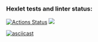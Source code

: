 ### Hexlet tests and linter status:
[![Actions Status](https://github.com/a-silanov/frontend-project-lvl1/workflows/hexlet-check/badge.svg)](https://github.com/a-silanov/frontend-project-lvl1/actions)
<a href="https://codeclimate.com/github/a-silanov/frontend-project-lvl1/maintainability"><img src="https://api.codeclimate.com/v1/badges/12f258d7446951ae8e0f/maintainability" /></a>

[![asciicast](https://asciinema.org/a/rShRbKFi0BAyjE1pvPzXlwo0O.svg)](https://asciinema.org/a/rShRbKFi0BAyjE1pvPzXlwo0O)